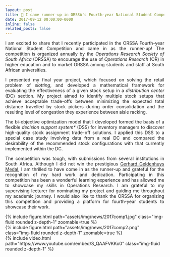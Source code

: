 ```yaml
---
layout: post
title: 🥈 I came runner-up in ORSSA's Fourth-year National Student Competition
date: 2017-09-12 00:00:00-0000
inline: false
related_posts: false
---
```


<p align="justify">
I am excited to share that I recently participated in the ORSSA Fourth-year National Student Competition and came in as the runner-up! The competition is organized annually by the <em>Operations Research Society of South Africa</em> (ORSSA) to encourage the use of <em>Operations Research</em> (OR) in higher education and to market ORSSA among students and staff at South African universities.
</p>
<p align="justify">
I presented my final year project, which focused on solving the retail problem of <em>slotting</em>, and developed a mathematical framework for evaluating the effectiveness of a given stock setup in a <em>distribution center</em> (DC) section. My project aimed to identify multiple stock setups that achieve acceptable trade-offs between minimizing the expected total distance travelled by stock pickers during order consolidation and the resulting level of congestion they experience between aisle racking.
</p>
<p align="justify">
The bi-objective optimization model that I developed formed the basis of a flexible <em>decision support system*</em> (DSS) for inventory managers to discover high-quality stock assignment trade-off solutions. I applied this DSS to a special case study involving data from a real DC and compared the desirability of the recommended stock configurations with that currently implemented within the DC.
</p>
<p align="justify">
The competition was tough, with submissions from several institutions in South Africa. Although I did not win the prestigious <a href='https://www.orssa.org.za/honscomp'>Gerhard Geldenhuys Medal</a>, I am thrilled to have come in as the runner-up and grateful for the recognition of my hard work and dedication. Participating in this competition has been a wonderful learning experience and has allowed me to showcase my skills in Operations Research. I am grateful to my supervising lecturer for nominating my project and guiding me throughout my academic journey. I would also like to thank the ORSSA for organizing this competition and providing a platform for fourth-year students to showcase their work.
</p>
<div class="row mt-3">
    <div class="col-sm mt-3 mt-md-0">
        {% include figure.html path="assets/img/news/2017comp1.jpg" class="img-fluid rounded z-depth-1" zoomable=true %}
    </div>
    <div class="col-sm mt-3 mt-md-0">
        {% include figure.html path="assets/img/news/2017comp2.png" class="img-fluid rounded z-depth-1" zoomable=true %}
    </div>
</div>
{% include video.html path="https://www.youtube.com/embed/S_QAAFVKKo0" class="img-fluid rounded z-depth-1" %}

